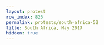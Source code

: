 ```yaml
---
layout: protest
row_index: 826
permalink: protests/south-africa-52
title: South Africa, May 2017
hidden: true
---
```

